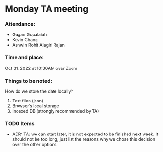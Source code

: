 # Monday TA meeting

### Attendance:
- Gagan Gopalaiah
- Kevin Chang
- Ashwin Rohit Alagiri Rajan

### Time and place:
Oct 31, 2022 at 10:30AM over Zoom

### Things to be noted:
How do we store the date locally?
1. Text files (json)
2. Browser’s local storage
3. Indexed DB (strongly recommended by TA)


### TODO Items
- ADR: TA: we can start later, it is not expected to be finished next week. It should not be too long, just list the reasons why we chose this decision over the other options
